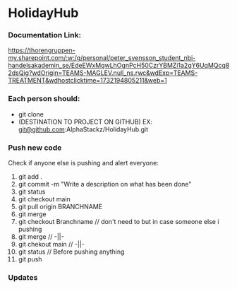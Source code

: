 # HolidayHub

### Documentation Link:
https://thorengruppen-my.sharepoint.com/:w:/g/personal/peter_svensson_student_nbi-handelsakademin_se/EdeEWxMgwLhOgnPcH50CzrYBMZi1a2qY6UqMQcq82dsQig?wdOrigin=TEAMS-MAGLEV.null_ns.rwc&wdExp=TEAMS-TREATMENT&wdhostclicktime=1732194805211&web=1

### Each person should:
- git clone
- (DESTINATION TO PROJECT ON GITHUB) EX: git@github.com:AlphaStackz/HolidayHub.git

### Push new code
Check if anyone else is pushing and alert everyone:
1. git add .
2. git commit -m "Write a description on what has been done"
3. git status
4. git checkout main
5. git pull origin BRANCHNAME
6. git merge
7. git checkout Branchname // don't need to but in case someone else i pushing
8. git merge               // -||-
9. git chekout main        // -||-
10. git status             // Before pushing anything
11. git push

### Updates


